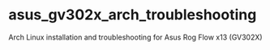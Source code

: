 # asus_gv302x_arch_troubleshooting
Arch Linux installation and troubleshooting for Asus Rog Flow x13 (GV302X)

